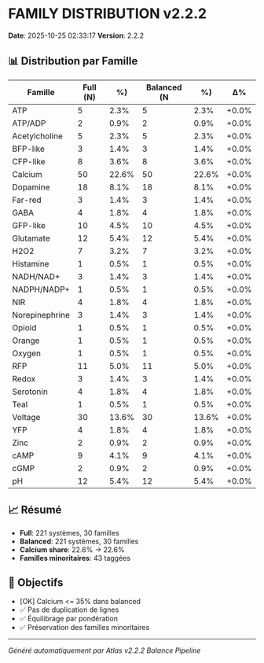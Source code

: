# FAMILY DISTRIBUTION v2.2.2

**Date**: 2025-10-25 02:33:17
**Version**: 2.2.2

## 📊 Distribution par Famille

| Famille | Full (N) | %) | Balanced (N | %) | Δ% |
|---------|-----------|----|-------------|----|----|
| ATP | 5 | 2.3% | 5 | 2.3% | +0.0% |
| ATP/ADP | 2 | 0.9% | 2 | 0.9% | +0.0% |
| Acetylcholine | 5 | 2.3% | 5 | 2.3% | +0.0% |
| BFP-like | 3 | 1.4% | 3 | 1.4% | +0.0% |
| CFP-like | 8 | 3.6% | 8 | 3.6% | +0.0% |
| Calcium | 50 | 22.6% | 50 | 22.6% | +0.0% |
| Dopamine | 18 | 8.1% | 18 | 8.1% | +0.0% |
| Far-red | 3 | 1.4% | 3 | 1.4% | +0.0% |
| GABA | 4 | 1.8% | 4 | 1.8% | +0.0% |
| GFP-like | 10 | 4.5% | 10 | 4.5% | +0.0% |
| Glutamate | 12 | 5.4% | 12 | 5.4% | +0.0% |
| H2O2 | 7 | 3.2% | 7 | 3.2% | +0.0% |
| Histamine | 1 | 0.5% | 1 | 0.5% | +0.0% |
| NADH/NAD+ | 3 | 1.4% | 3 | 1.4% | +0.0% |
| NADPH/NADP+ | 1 | 0.5% | 1 | 0.5% | +0.0% |
| NIR | 4 | 1.8% | 4 | 1.8% | +0.0% |
| Norepinephrine | 3 | 1.4% | 3 | 1.4% | +0.0% |
| Opioid | 1 | 0.5% | 1 | 0.5% | +0.0% |
| Orange | 1 | 0.5% | 1 | 0.5% | +0.0% |
| Oxygen | 1 | 0.5% | 1 | 0.5% | +0.0% |
| RFP | 11 | 5.0% | 11 | 5.0% | +0.0% |
| Redox | 3 | 1.4% | 3 | 1.4% | +0.0% |
| Serotonin | 4 | 1.8% | 4 | 1.8% | +0.0% |
| Teal | 1 | 0.5% | 1 | 0.5% | +0.0% |
| Voltage | 30 | 13.6% | 30 | 13.6% | +0.0% |
| YFP | 4 | 1.8% | 4 | 1.8% | +0.0% |
| Zinc | 2 | 0.9% | 2 | 0.9% | +0.0% |
| cAMP | 9 | 4.1% | 9 | 4.1% | +0.0% |
| cGMP | 2 | 0.9% | 2 | 0.9% | +0.0% |
| pH | 12 | 5.4% | 12 | 5.4% | +0.0% |

## 📈 Résumé

- **Full**: 221 systèmes, 30 familles
- **Balanced**: 221 systèmes, 30 familles
- **Calcium share**: 22.6% → 22.6%
- **Familles minoritaires**: 43 taggées

## 🎯 Objectifs

- [OK] Calcium <= 35% dans balanced
- ✅ Pas de duplication de lignes
- ✅ Équilibrage par pondération
- ✅ Préservation des familles minoritaires

---
*Généré automatiquement par Atlas v2.2.2 Balance Pipeline*
